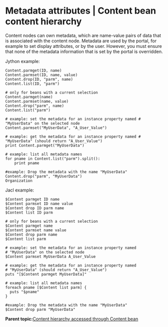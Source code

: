 # Metadata attributes \| Content bean content hierarchy

Content nodes can own metadata, which are name-value pairs of data that is associated with the content node. Metadata are used by the portal, for example to set display attributes, or by the user. However, you must ensure that none of the metadata information that is set by the portal is overridden.

Jython example:

```
Content.parmget(ID, name)
Content.parmset(ID, name, value)
Content.drop(ID, "parm", name)
Content.list(ID, "parm")

# only for beans with a current selection
Content.parmget(name)
Content.parmset(name, value)
Content.drop("parm", name)
Content.list("parm")

# example: set the metadata for an instance property named #
"MyUserData" on the selected node
Content.parmset("MyUserData", "A_User_Value")

# example: get the metadata for an instance property named #
"MyUserData" (should return "A_User_Value")
print Content.parmget("MyUserData")

# example: list all metadata names
for pname in Content.list("parm").split():
    print pname

#example: Drop the metadata with the name "MyUserData"
Content.drop("parm", "MyUserData")
Organization
```

Jacl example:

```
$Content parmget ID name
$Content parmset ID name value
$Content drop ID parm name
$Content list ID parm
 
# only for beans with a current selection
$Content parmget name
$Content parmset name value
$Content drop parm name
$Content list parm
 
# example: set the metadata for an instance property named 
# "MyUserData" on the selected node 
$Content parmset MyUserData A_User_Value 
 
# example: get the metadata for an instance property named 
# "MyUserData" (should return "A_User_Value") 
puts "[$Content parmget MyUserData]" 
 
# example: list all metadata names 
foreach pname [$Content list parm] { 
  puts "$pname"  
} 
 
#example: Drop the metadata with the name "MyUserData" 
$Content drop parm "MyUserData" 
```

**Parent topic:**[Content hierarchy accessed through Content bean](../admin-system/contnt_hierarchy.md)

